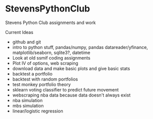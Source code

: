 # StevensPythonClub
Stevens Python Club assignments and work


Current Ideas
 - github and git
 - intro to python stuff, pandas/numpy, pandas datareader/yfinance, matplotlib/seaborn, sqlite3?, datetime
 - Look at old ssmif coding assignments
 - Plot IV of options, web scraping
 - download data and make basic plots and give basic stats
 - backtest a portfolio
 - backtest with random portfolios
 - test monkey portfolio theory
 - sklearn voting classifier to predict future movement
 - webscraping nba data because data doesn't always exist
 - nba simulation
 - mbs simulation
 - linear/logistic regression
